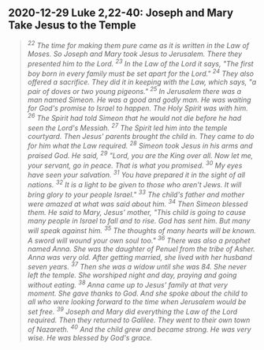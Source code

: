 ## 2020-12-29 Luke 2,22-40: Joseph and Mary Take Jesus to the Temple

>*<sup>22</sup> The time for making them pure came as it is written in the Law of Moses. So Joseph and Mary took Jesus to Jerusalem. There they presented him to the Lord. 
<sup>23</sup> In the Law of the Lord it says, "The first boy born in every family must be set apart for the Lord." 
<sup>24</sup> They also offered a sacrifice. They did it in keeping with the Law, which says, "a pair of doves or two young pigeons."
<sup>25</sup> In Jerusalem there was a man named Simeon. He was a good and godly man. He was waiting for God's promise to Israel to happen. The Holy Spirit was with him. 
<sup>26</sup> The Spirit had told Simeon that he would not die before he had seen the Lord's Messiah. 
<sup>27</sup> The Spirit led him into the temple courtyard. Then Jesus' parents brought the child in. They came to do for him what the Law required. 
<sup>28</sup> Simeon took Jesus in his arms and praised God. He said,
<sup>29</sup> "Lord, you are the King over all. Now let me, your servant, go in peace. That is what you promised. 
<sup>30</sup> My eyes have seen your salvation.
<sup>31</sup> You have prepared it in the sight of all nations. 
<sup>32</sup> It is a light to be given to those who aren't Jews. It will bring glory to your people Israel."
<sup>33</sup> The child's father and mother were amazed at what was said about him. 
<sup>34</sup> Then Simeon blessed them. He said to Mary, Jesus' mother, "This child is going to cause many people in Israel to fall and to rise. God has sent him. But many will speak against him. 
<sup>35</sup> The thoughts of many hearts will be known. A sword will wound your own soul too."
<sup>36</sup> There was also a prophet named Anna. She was the daughter of Penuel from the tribe of Asher. Anna was very old. After getting married, she lived with her husband seven years. 
<sup>37</sup> Then she was a widow until she was 84. She never left the temple. She worshiped night and day, praying and going without eating. 
<sup>38</sup> Anna came up to Jesus' family at that very moment. She gave thanks to God. And she spoke about the child to all who were looking forward to the time when Jerusalem would be set free.
<sup>39</sup> Joseph and Mary did everything the Law of the Lord required. Then they returned to Galilee. They went to their own town of Nazareth. 
<sup>40</sup> And the child grew and became strong. He was very wise. He was blessed by God's grace.*

